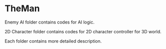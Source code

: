 # TheMan

Enemy AI folder contains codes for AI logic.

2D Character folder contains codes for 2D character controller for 3D world.

Each folder contains more detailed description.
